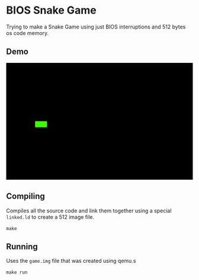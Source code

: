 # BIOS Snake Game
Trying to make a Snake Game using just BIOS interruptions and 512 bytes os code memory.

## Demo
![Demo](assets/demo.gif)

## Compiling

Compiles all the source code and link them together using a special `linked.ld` to create a 512 image file.

```
make
```

## Running

Uses the `game.img` file that was created using qemu.s

```
make run
```
